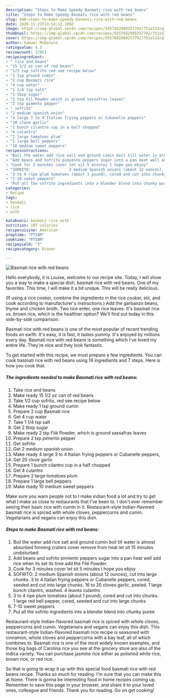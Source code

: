 ```yaml
---
description: "Steps to Make Speedy Basmati rice with red beans"
title: "Steps to Make Speedy Basmati rice with red beans"
slug: 480-steps-to-make-speedy-basmati-rice-with-red-beans
date: 2020-11-23T13:53:13.199Z
image: https://img-global.cpcdn.com/recipes/5557682980257792/751x532cq70/basmati-rice-with-red-beans-recipe-main-photo.jpg
thumbnail: https://img-global.cpcdn.com/recipes/5557682980257792/751x532cq70/basmati-rice-with-red-beans-recipe-main-photo.jpg
cover: https://img-global.cpcdn.com/recipes/5557682980257792/751x532cq70/basmati-rice-with-red-beans-recipe-main-photo.jpg
author: Samuel McDonald
ratingvalue: 4.3
reviewcount: 17851
recipeingredient:
- " rice and beans"
- "15 1/2 oz can of red beans"
- "1/2 cup sofrito red see recipe below"
- "1 tsp ground cumin"
- "2 cup Basmati rice"
- "4 cup water"
- "1 1/4 tsp salt"
- "2 tbsp sugar"
- "2 tsp Fil Powder which is ground sassafras leaves"
- "2 tsp pimento pepper"
- " sofrito"
- "2 medium spanish onion"
- "4 large 3 to 4 Italian frying peppers or Cubanelle peppers"
- "20 clove garlic"
- "1 bunch cilantro cup in a half chopped"
- "4 culantro"
- "2 large tomatoes plum"
- "1 large bell peppers"
- "10 medium sweet peppers"
recipeinstructions:
- "Boil the water add rice salt and ground cumin boil till water is almost absorbed  forming craters cover remove from heat let sit 15 minutes undisturbed"
- "Add beans and sofrito pimiento peppers sugar into a pan heat well add rice when its set its time add the Filé Powder."
- "Cook for 3 minutes cover let sit 5 minutes I hope you ebjoy"
- "SOFRITO:                 2 medium Spanish onions (about 12 ounces), cut into large chunks.                               3 to 4 Italian frying peppers or Cubanelle peppers, cored, seeded and cut into large chunks.                   16 to 20 cloves garlic, peeled.                           1 large bunch cilantro, washed.                      4 leaves culantro"
- "3 to 4 ripe plum tomatoes (about 1 pound), cored and cut into chunks.       1 large red bell pepper, cored, seeded and cut into large chunks"
- "7-10 sweet peppers"
- "Put all the sofrito ingredients into a blender blend into chunky puree"
categories:
- Recipe
tags:
- basmati
- rice
- with

katakunci: basmati rice with 
nutrition: 107 calories
recipecuisine: American
preptime: "PT24M"
cooktime: "PT59M"
recipeyield: "3"
recipecategory: Dinner

---
```



![Basmati rice with red beans](https://img-global.cpcdn.com/recipes/5557682980257792/751x532cq70/basmati-rice-with-red-beans-recipe-main-photo.jpg)

Hello everybody, it is Louise, welcome to our recipe site. Today, I will show you a way to make a special dish, basmati rice with red beans. One of my favorites. This time, I will make it a bit unique. This will be really delicious.

(If using a rice cooker, combine the ingredients in the rice cooker, stir, and cook according to manufacturer&#39;s instructions.) Add the garbanzo beans, thyme and chicken broth. Two rice enter, one rice leaves. It&#39;s basmati rice vs. brown rice, which is the healthier option? We&#39;ll find out today in this side-by-side comparison.

Basmati rice with red beans is one of the most popular of recent trending foods on earth. It's easy, it is fast, it tastes yummy. It's enjoyed by millions every day. Basmati rice with red beans is something which I've loved my entire life. They're nice and they look fantastic.


To get started with this recipe, we must prepare a few ingredients. You can cook basmati rice with red beans using 19 ingredients and 7 steps. Here is how you cook that.

<!--inarticleads1-->

##### The ingredients needed to make Basmati rice with red beans:

1. Take  rice and beans
1. Make ready 15 1/2 oz can of red beans
1. Take 1/2 cup sofrito, red see recipe below
1. Make ready 1 tsp ground cumin
1. Prepare 2 cup Basmati rice
1. Get 4 cup water
1. Take 1 1/4 tsp salt
1. Get 2 tbsp sugar
1. Make ready 2 tsp Filé Powder, which is ground sassafras leaves
1. Prepare 2 tsp pimento pepper
1. Get  sofrito
1. Get 2 medium spanish onion
1. Make ready 4 large 3 to 4 Italian frying peppers or Cubanelle peppers,
1. Get 20 clove garlic
1. Prepare 1 bunch cilantro cup in a half chopped
1. Get 4 culantro
1. Prepare 2 large tomatoes plum
1. Prepare 1 large bell peppers
1. Make ready 10 medium sweet peppers


Make sure you warn people not to I make indian food a lot and try to get what I make as close to restaurants that I&#39;ve been to. I don&#39;t ever remember seeing their basic rice with cumin in it. Restaurant-style Indian-flavored basmati rice is spiced with whole cloves, peppercorns and cumin. Vegetarians and vegans can enjoy this dish. 

<!--inarticleads2-->

##### Steps to make Basmati rice with red beans:

1. Boil the water add rice salt and ground cumin boil till water is almost absorbed  forming craters cover remove from heat let sit 15 minutes undisturbed
1. Add beans and sofrito pimiento peppers sugar into a pan heat well add rice when its set its time add the Filé Powder.
1. Cook for 3 minutes cover let sit 5 minutes I hope you ebjoy
1. SOFRITO:                 2 medium Spanish onions (about 12 ounces), cut into large chunks.                               3 to 4 Italian frying peppers or Cubanelle peppers, cored, seeded and cut into large chunks.                   16 to 20 cloves garlic, peeled.                           1 large bunch cilantro, washed.                      4 leaves culantro
1. 3 to 4 ripe plum tomatoes (about 1 pound), cored and cut into chunks.       1 large red bell pepper, cored, seeded and cut into large chunks
1. 7-10 sweet peppers
1. Put all the sofrito ingredients into a blender blend into chunky puree


Restaurant-style Indian-flavored basmati rice is spiced with whole cloves, peppercorns and cumin. Vegetarians and vegans can enjoy this dish. This restaurant-style Indian-flavored basmati rice recipe is seasoned with cinnamon, whole cloves and peppercorns with a bay leaf, all of which combines to. Basmati rice is one of the most widely known examples, and those big bags of Carolina rice you see at the grocery store are also of the indica variety. You can purchase jasmine rice either as polished white rice, brown rice, or red rice. 

So that is going to wrap it up with this special food basmati rice with red beans recipe. Thanks so much for reading. I'm sure that you can make this at home. There is gonna be interesting food in home recipes coming up. Remember to save this page in your browser, and share it to your loved ones, colleague and friends. Thank you for reading. Go on get cooking!
